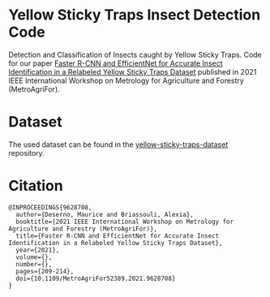 # Yellow Sticky Traps Insect Detection Code

Detection and Classification of Insects caught by Yellow Sticky Traps.
Code for our paper [Faster R-CNN and EfficientNet for Accurate Insect Identification in a Relabeled Yellow Sticky Traps Dataset](https://ieeexplore.ieee.org/abstract/document/9628708) published in 2021 IEEE International Workshop on Metrology for Agriculture and Forestry (MetroAgriFor).

# Dataset

The used dataset can be found in the [yellow-sticky-traps-dataset](https://github.com/md-121/yellow-sticky-traps-dataset) repository.

# Citation

```
@INPROCEEDINGS{9628708,
  author={Deserno, Maurice and Briassouli, Alexia},
  booktitle={2021 IEEE International Workshop on Metrology for Agriculture and Forestry (MetroAgriFor)}, 
  title={Faster R-CNN and EfficientNet for Accurate Insect Identification in a Relabeled Yellow Sticky Traps Dataset}, 
  year={2021},
  volume={},
  number={},
  pages={209-214},
  doi={10.1109/MetroAgriFor52389.2021.9628708}
}
```
